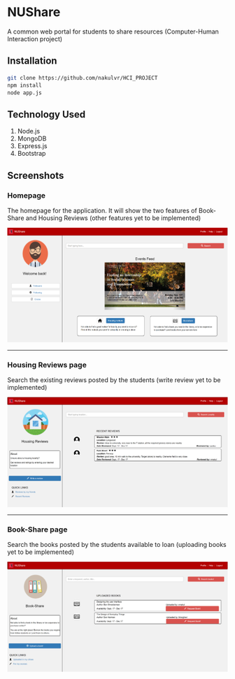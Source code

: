 # NUShare
A common web portal for students to share resources (Computer-Human Interaction project)

## Installation
```bash
git clone https://github.com/nakulvr/HCI_PROJECT
npm install
node app.js
```

## Technology Used
1. Node.js
2. MongoDB
3. Express.js
4. Bootstrap

## Screenshots
### Homepage
The homepage for the application. It will show the two features of Book-Share and Housing Reviews (other features yet to be implemented)

![homepage](/screenshots/homepage.png?raw=true "Homepage")

---

### Housing Reviews page
Search the existing reviews posted by the students (write review yet to be implemented)

![Housing Reviews](/screenshots/housing-review.png?raw=true "Housing Reviews")

---

### Book-Share page
Search the books posted by the students available to loan (uploading books yet to be implemented)

![Book Share](/screenshots/book-share.png?raw=true "Book Share")
